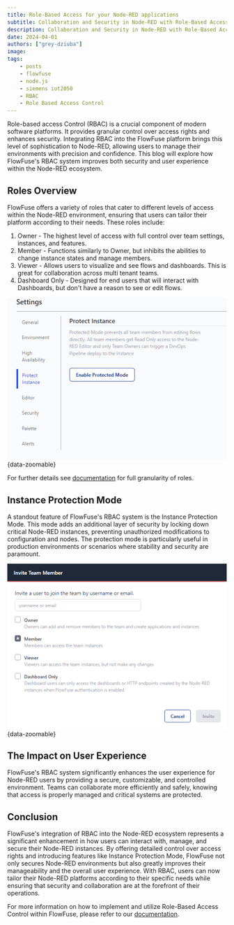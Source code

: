 ```yaml
---
title: Role-Based Access for your Node-RED applications
subtitle: Collaboration and Security in Node-RED with Role-Based Access Control with FlowFuse.
description: Collaboration and Security in Node-RED with Role-Based Access Control with FlowFuse.
date: 2024-04-01
authors: ["grey-dziuba"]
image: 
tags:
    - posts
    - flowfuse
    - node.js
    - siemens iot2050
    - RBAC
    - Role Based Access Control
---
```


Role-based access Control (RBAC) is a crucial component of modern software platforms. It provides granular control over access rights and enhances security. Integrating RBAC into the FlowFuse platform brings this level of sophistication to Node-RED, allowing users to manage their environments with precision and confidence. This blog will explore how FlowFuse's RBAC system improves both security and user experience within the Node-RED ecosystem.

<!--more-->

## Roles Overview

FlowFuse offers a variety of roles that cater to different levels of access within the Node-RED environment, ensuring that users can tailor their platform according to their needs. These roles include:

1. Owner - The highest level of access with full control over team settings, instances, and features.
2. Member - Functions similarly to Owner, but inhibits the abilities to change instance states and manage members.
3. Viewer - Allows users to visualize and see flows and dashboards.  This is great for collaboration across multi tenant teams.
4. Dashboard Only - Designed for end users that will interact with Dashboards, but don't have a reason to see or edit flows.

!["Protect Node-RED instance from change with Instance Protection Mode"](./images/protect-instance-node-red-with-flowfuse.png "Protect Node-RED instance from change with Instance Protection Mode"){data-zoomable}

For further details see [documentation](https://flowfuse.com/docs/user/team/#role-based-access-control) for full granularity of roles.

## Instance Protection Mode

A standout feature of FlowFuse's RBAC system is the Instance Protection Mode. This mode adds an additional layer of security by locking down critical Node-RED instances, preventing unauthorized modifications to configuration and nodes. The protection mode is particularly useful in production environments or scenarios where stability and security are paramount.

!["Role Based Access Control For Node-RED with FlowFuse"](./images/role-based-access-control-for-node-red-flowfuse.png "Role Based Access Control For Node-RED with FlowFuse"){data-zoomable}

## The Impact on User Experience
FlowFuse's RBAC system significantly enhances the user experience for Node-RED users by providing a secure, customizable, and controlled environment. Teams can collaborate more efficiently and safely, knowing that access is properly managed and critical systems are protected.

## Conclusion
FlowFuse's integration of RBAC into the Node-RED ecosystem represents a significant enhancement in how users can interact with, manage, and secure their Node-RED instances. By offering detailed control over access rights and introducing features like Instance Protection Mode, FlowFuse not only secures Node-RED environments but also greatly improves their manageability and the overall user experience. With RBAC, users can now tailor their Node-RED platforms according to their specific needs while ensuring that security and collaboration are at the forefront of their operations.

For more information on how to implement and utilize Role-Based Access Control within FlowFuse, please refer to our [documentation](https://flowfuse.com/docs/user/team/#role-based-access-control).
